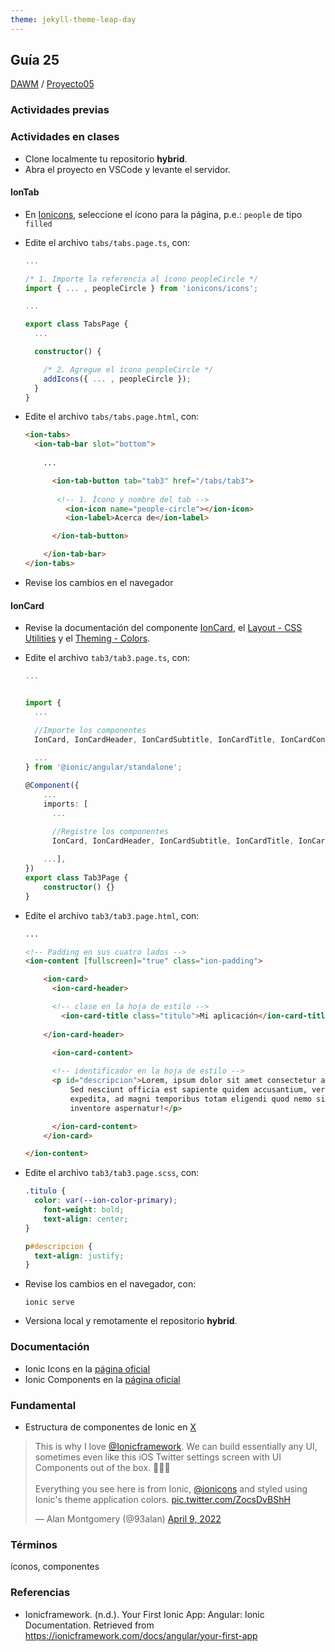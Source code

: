 ```yaml
---
theme: jekyll-theme-leap-day
---
```


## Guía 25

[DAWM](/DAWM/) / [Proyecto05](/DAWM/proyectos/2024/proyecto05)

### Actividades previas


### Actividades en clases

* Clone localmente tu repositorio **hybrid**.
* Abra el proyecto en VSCode y levante el servidor.

#### IonTab

* En [Ionicons](https://ionic.io/ionicons), seleccione el ícono para la página, p.e.: `people` de tipo `filled`

* Edite el archivo `tabs/tabs.page.ts`, con:

  ```typescript
  ...

  /* 1. Importe la referencia al ícono peopleCircle */ 
  import { ... , peopleCircle } from 'ionicons/icons';

  ...

  export class TabsPage {
    ...

    constructor() {

      /* 2. Agregue el ícono peopleCircle */
      addIcons({ ... , peopleCircle });
    }
  }
  ```

* Edite el archivo `tabs/tabs.page.html`, con:

  ```html
  <ion-tabs>
  	<ion-tab-bar slot="bottom">
  		
      ...

	    <ion-tab-button tab="tab3" href="/tabs/tab3">
         
         <!-- 1. Ícono y nombre del tab -->
	       <ion-icon name="people-circle"></ion-icon>
	       <ion-label>Acerca de</ion-label>

	    </ion-tab-button>

	  </ion-tab-bar>
  </ion-tabs>
  ```

* Revise los cambios en el navegador

#### IonCard

* Revise la documentación del componente [IonCard](https://ionicframework.com/docs/api/card), el [Layout - CSS Utilities](https://ionicframework.com/docs/layout/css-utilities#element-padding) y el [Theming - Colors](https://ionicframework.com/docs/theming/colors#adding-colors).

* Edite el archivo `tab3/tab3.page.ts`, con:
  
  ```typescript
  ...

  
  import { 
  	...  

    //Importe los componentes
    IonCard, IonCardHeader, IonCardSubtitle, IonCardTitle, IonCardContent,
    
    ... 
  } from '@ionic/angular/standalone';

  @Component({
	  ...
	  imports: [
	    ... 

	    //Registre los componentes
	    IonCard, IonCardHeader, IonCardSubtitle, IonCardTitle, IonCardContent,
	    
      ...],
  })
  export class Tab3Page {
	  constructor() {}
  }
  ```

* Edite el archivo `tab3/tab3.page.html`, con:

  ```html
  ...

  <!-- Padding en sus cuatro lados -->
  <ion-content [fullscreen]="true" class="ion-padding">

	  <ion-card>
	    <ion-card-header>

        <!-- clase en la hoja de estilo -->
	      <ion-card-title class="titulo">Mi aplicación</ion-card-title>
	    
      </ion-card-header>
	  
	    <ion-card-content>

        <!-- identificador en la hoja de estilo -->
        <p id="descripcion">Lorem, ipsum dolor sit amet consectetur adipisicing elit. 
	        Sed nesciunt officia est sapiente quidem accusantium, veritatis perferendis 
	        expedita, ad magni temporibus totam eligendi quod nemo sit eveniet, odit 
	        inventore aspernatur!</p>

	    </ion-card-content>
	  </ion-card>

  </ion-content>
  ```

* Edite el archivo `tab3/tab3.page.scss`, con:

  ```css
  .titulo {
  	color: var(--ion-color-primary);
      font-weight: bold;
      text-align: center;
  }

  p#descripcion {
  	text-align: justify;
  }
  ```

* Revise los cambios en el navegador, con:

  ```command
  ionic serve
  ```

* Versiona local y remotamente el repositorio **hybrid**.

### Documentación

* Ionic Icons en la [página oficial](https://ionic.io/ionicons)
* Ionic Components en la [página oficial](https://ionicframework.com/docs/components)

### Fundamental

* Estructura de componentes de Ionic en [X](https://twitter.com/93alan/status/1512587338962116611)

<blockquote class="twitter-tweet" data-media-max-width="560"><p lang="en" dir="ltr">This is why I love <a href="https://twitter.com/Ionicframework?ref_src=twsrc%5Etfw">@Ionicframework</a>. We can build essentially any UI, sometimes even like this iOS Twitter settings screen with UI Components out of the box. 👨🏼‍🔧<br><br>Everything you see here is from Ionic, <a href="https://twitter.com/ionicons?ref_src=twsrc%5Etfw">@ionicons</a> and styled using Ionic&#39;s theme application colors. <a href="https://t.co/ZocsDvBShH">pic.twitter.com/ZocsDvBShH</a></p>&mdash; Alan Montgomery (@93alan) <a href="https://twitter.com/93alan/status/1512587338962116611?ref_src=twsrc%5Etfw">April 9, 2022</a></blockquote> <script async src="https://platform.twitter.com/widgets.js" charset="utf-8"></script>

### Términos

íconos, componentes

### Referencias

* Ionicframework. (n.d.). Your First Ionic App: Angular: Ionic Documentation. Retrieved from https://ionicframework.com/docs/angular/your-first-app